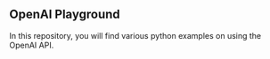 ## OpenAI Playground
In this repository, you will find various python examples on using the OpenAI API.